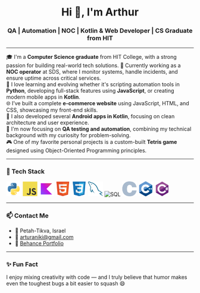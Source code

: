 <h1 align="center">Hi 👋, I'm Arthur</h1>
<h3 align="center">QA | Automation | NOC | Kotlin & Web Developer | CS Graduate from HIT</h3>

---

🎓 I'm a **Computer Science graduate** from HIT College, with a strong passion for building real-world tech solutions.
💼 Currently working as a **NOC operator** at SDS, where I monitor systems, handle incidents, and ensure uptime across critical services.  
🧠 I love learning and evolving whether it's scripting automation tools in **Python**, developing full-stack features using **JavaScript**, or creating modern mobile apps in **Kotlin**.  
🌐 I’ve built a complete **e-commerce website** using JavaScript, HTML, and CSS, showcasing my front-end skills.  
📱 I also developed several **Android apps in Kotlin**, focusing on clean architecture and user experience.  
🧪 I'm now focusing on **QA testing and automation**, combining my technical background with my curiosity for problem-solving.  
🎮 One of my favorite personal projects is a custom-built **Tetris game** designed using Object-Oriented Programming principles.  

---

### 🔧 Tech Stack

<p align="left">
  <img src="https://raw.githubusercontent.com/devicons/devicon/master/icons/python/python-original.svg" alt="Python" width="40" height="40"/>
  <img src="https://raw.githubusercontent.com/devicons/devicon/master/icons/javascript/javascript-original.svg" alt="JavaScript" width="40" height="40"/>
  <img src="https://raw.githubusercontent.com/devicons/devicon/master/icons/kotlin/kotlin-original.svg" alt="Kotlin" width="40" height="40"/>
  <img src="https://raw.githubusercontent.com/devicons/devicon/master/icons/html5/html5-original.svg" alt="HTML5" width="40" height="40"/>
  <img src="https://raw.githubusercontent.com/devicons/devicon/master/icons/css3/css3-original.svg" alt="CSS3" width="40" height="40"/>
  <img src="https://raw.githubusercontent.com/devicons/devicon/master/icons/mysql/mysql-original.svg" alt="MySQL" width="40" height="40"/>
  <img src="https://img.icons8.com/color/48/000000/sql.png" alt="SQL" width="40" height="40"/> 
  <img src="https://raw.githubusercontent.com/devicons/devicon/master/icons/c/c-original.svg" alt="C" width="40" height="40"/>
  <img src="https://raw.githubusercontent.com/devicons/devicon/master/icons/cplusplus/cplusplus-original.svg" alt="C++" width="40" height="40"/>
  <img src="https://raw.githubusercontent.com/devicons/devicon/master/icons/csharp/csharp-original.svg" alt="C#" width="40" height="40"/>
</p>

---

### 📫 Contact Me

- 📍 Petah-Tikva, Israel  
- 📧 [arturaniki@gmail.com](mailto:arturaniki@gmail.com)  
- 🎨 [Behance Portfolio](https://www.behance.net/arturaniki/info)

---

### ✨ Fun Fact

I enjoy mixing creativity with code — and I truly believe that humor makes even the toughest bugs a bit easier to squash 😄
